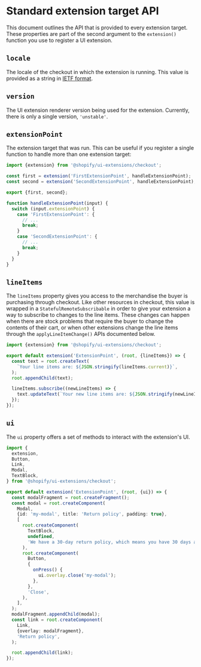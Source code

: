 # Standard extension target API

This document outlines the API that is provided to every extension target. These properties are part of the second argument to the `extension()` function you use to register a UI extension.

## `locale`

The locale of the checkout in which the extension is running. This value is provided as a string in [IETF format](https://en.wikipedia.org/wiki/IETF_language_tag).

## `version`

The UI extension renderer version being used for the extension. Currently, there is only a single version, `'unstable'`.

## `extensionPoint`

The extension target that was run. This can be useful if you register a single function to handle more than one extension target:

```ts
import {extension} from '@shopify/ui-extensions/checkout';

const first = extension('FirstExtensionPoint', handleExtensionPoint);
const second = extension('SecondExtensionPoint', handleExtensionPoint);

export {first, second};

function handleExtensionPoint(input) {
  switch (input.extensionPoint) {
    case 'FirstExtensionPoint': {
      // ...
      break;
    }
    case 'SecondExtensionPoint': {
      // ...
      break;
    }
  }
}
```

## `lineItems`

The `lineItems` property gives you access to the merchandise the buyer is purchasing through checkout. Like other resources in checkout, this value is wrapped in a `StatefulRemoteSubscribable` in order to give your extension a way to subscribe to changes to the line items. These changes can happen when there are stock problems that require the buyer to change the contents of their cart, or when other extensions change the line items through the `applyLineItemChange()` APIs documented below.

```ts
import {extension} from '@shopify/ui-extensions/checkout';

export default extension('ExtensionPoint', (root, {lineItems}) => {
  const text = root.createText(
    `Your line items are: ${JSON.stringify(lineItems.current)}`,
  );
  root.appendChild(text);

  lineItems.subscribe((newLineItems) => {
    text.updateText(`Your new line items are: ${JSON.stringify(newLineItems)}`);
  });
});
```

## `ui`

The `ui` property offers a set of methods to interact with the extension's UI.

```ts
import {
  extension,
  Button,
  Link,
  Modal,
  TextBlock,
} from '@shopify/ui-extensions/checkout';

export default extension('ExtensionPoint', (root, {ui}) => {
  const modalFragment = root.createFragment();
  const modal = root.createComponent(
    Modal,
    {id: 'my-modal', title: 'Return policy', padding: true},
    [
      root.createComponent(
        TextBlock,
        undefined,
        'We have a 30-day return policy, which means you have 30 days after receiving your item to request a return.',
      ),
      root.createComponent(
        Button,
        {
          onPress() {
            ui.overlay.close('my-modal');
          },
        },
        'Close',
      ),
    ],
  );
  modalFragment.appendChild(modal);
  const link = root.createComponent(
    Link,
    {overlay: modalFragment},
    'Return policy',
  );

  root.appendChild(link);
});
```
